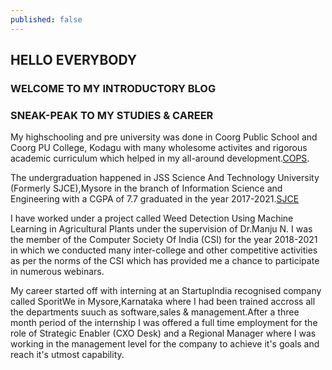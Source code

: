 ```yaml
---
published: false
---
```

## HELLO EVERYBODY

### WELCOME TO MY INTRODUCTORY BLOG

### SNEAK-PEAK TO MY STUDIES & CAREER

My highschooling and pre university was done in Coorg Public School and Coorg PU College, Kodagu with  many wholesome activites and rigorous academic curriculum which helped in my all-around development.[COPS](https://coorgpublicschool.org.in/).

The undergraduation happened in JSS Science And Technology University (Formerly SJCE),Mysore in the branch of Information Science and Engineering with a CGPA of 7.7 graduated in the year 2017-2021.[SJCE](https://jssstuniv.in/)

I have worked under a project called Weed Detection Using Machine Learning in Agricultural Plants under the supervision of Dr.Manju N. I was the member of the Computer Society Of India (CSI) for the year 2018-2021 in which we conducted many inter-college and other competitive activities as per the norms of the CSI which has provided me a chance to participate in numerous webinars.

My career started off with interning at an StartupIndia recognised company called SporitWe in Mysore,Karnataka where I had been trained accross all the departments suuch as software,sales & management.After a three month period of the internship I was offered a full time employment for the role of Strategic Enabler (CXO Desk) and a Regional Manager where I was working in the management level for the company to achieve it's goals and reach it's utmost capability. 

